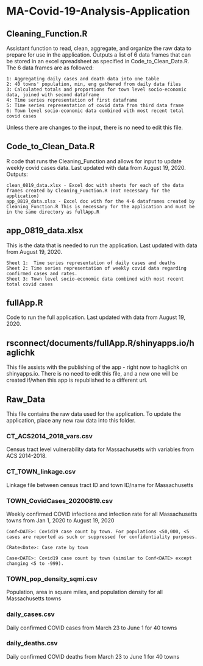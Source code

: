 # MA-Covid-19-Analysis-Application

## Cleaning_Function.R
Assistant function to read, clean, aggregate, and organize the raw data to prepare for use in the application. Outputs a list of 6 data frames that can be stored in an excel spreadsheet as specified in Code_to_Clean_Data.R. The 6 data frames are as followed:

	1: Aggregating daily cases and death data into one table
	2: 40 towns' population, min, eng gathered from daily data files 
	3: Calculated totals and proportions for town level socio-economic data, joined with second dataframe 
	4: Time series representation of first dataframe 
	5: Time series representation of covid data from third data frame 
	6: Town level socio-economic data combined with most recent total covid cases 
	
Unless there are changes to the input, there is no need to edit this file. 

## Code_to_Clean_Data.R
R code that runs the Cleaning_Function and allows for input to update weekly covid cases data. Last updated with data from August 19, 2020. 
Outputs:

	clean_0819_data.xlsx - Excel doc with sheets for each of the data frames created by Cleaning_Function.R (not necessary for the application) 
	app_0819_data.xlsx - Excel doc with for the 4-6 dataframes created by Cleaning_Function.R This is necessary for the application and must be in the same directory as fullApp.R

## app_0819_data.xlsx 
This is the data that is needed to run the application. Last updated with data from August 19, 2020. 

	Sheet 1:  Time series representation of daily cases and deaths 
	Sheet 2: Time series representation of weekly covid data regarding confirmed cases and rates. 
	Sheet 3: Town level socio-economic data combined with most recent total covid cases 

## fullApp.R
Code to run the full application. Last updated with data from August 19, 2020. 

## rsconnect/documents/fullApp.R/shinyapps.io/haglichk
This file assists with the publishing of the app - right now to haglichk on shinyapps.io. There is no need to edit this file, and a new one will be created if/when this app is republished to a different url.  

## Raw_Data
This file contains the raw data used for the application. To update the application, place any new raw data into this folder. 

### CT_ACS2014_2018_vars.csv
Census tract level vulnerability data for Massachusetts with variables from ACS 2014-2018. 

### CT_TOWN_linkage.csv
Linkage file between census tract ID and town ID/name for Massachusetts

### TOWN_CovidCases_20200819.csv
Weekly confirmed COVID infections and infection rate for all Massachusetts towns from Jan 1, 2020 to August 19, 2020

	Conf<DATE>: Covid19 case count by town. For populations <50,000, <5 cases are reported as such or suppressed for confidentiality purposes. 

	CRate<Date>: Case rate by town 

	Case<DATE>: Covid19 case count by town (similar to Conf<DATE> except changing <5 to -999). 

### TOWN_pop_density_sqmi.csv
Population, area in square miles, and population density for all Massachusetts towns 

### daily_cases.csv
Daily confirmed COVID cases from March 23 to June 1 for 40 towns 

### daily_deaths.csv 
Daily confirmed COVID deaths from March 23 to June 1 for 40 towns 	

